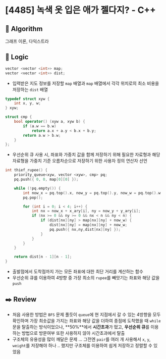 # [4485] 녹색 옷 입은 애가 젤다지? - C++

## :pushpin: **Algorithm**

그래프 이론, 다익스트라

## :round_pushpin: **Logic**

```c++
vector <vector <int>> map;
vector <vector <int>> dist;
```

- 입력받은 지도 정보를 저장할 `map` 배열과 `map` 배열에서 각각 위치로의 최소 비용을 저장하는 `dist` 배열

```c++
typedef struct xyw {
	int x, y, w;
} xyw;

struct cmp {
	bool operator() (xyw a, xyw b) {
		if (a.w == b.w)
			return a.x + a.y < b.x + b.y;
		return a.w > b.w;
	}
};
```

- 우선순위 큐 사용 시, 좌표와 가중치 값을 함께 저장하기 위해 필요한 자료형과 해당 자료형을 가중치 기준 오름차순으로 저장하기 위한 사용자 정의 연산자 선언

```c++
int thief_rupee() {
	priority_queue<xyw, vector <xyw>, cmp> pq;
	pq.push({ 0, 0, map[0][0] });

	while (!pq.empty()) {
		int now_x = pq.top().x, now_y = pq.top().y, now_w = pq.top().w;
		pq.pop();

		for (int i = 0; i < 4; i++) {
			int nx = now_x + x_ary[i], ny = now_y + y_ary[i];
			if (nx >= 0 && ny >= 0 && nx < n && ny < n) {
				if (dist[nx][ny] > map[nx][ny] + now_w) {
					dist[nx][ny] = map[nx][ny] + now_w;
					pq.push({ nx,ny,dist[nx][ny] });
				}
			}
		}
	}

	return dist[n - 1][n - 1];
}
```

- 출발점에서 도착점까지 가는 모든 좌표에 대한 최단 거리를 계산하는 함수
- 우선순위 큐를 이용하여 4방향 중 가장 최소의 `rupee`를 빼앗기는 좌표와 해당 값을 `push`

## :black_nib: **Review**

- 처음 사용한 방법은 `BFS` 문제 풀듯이 `queue`에 현 지점에서 갈 수 있는 4방향을 모두 확인하며 가장 최솟값을 가지는 좌표와 해당 값을 더하여 종점에 도착했을 때 `while`문을 탈출하는 방식이었으나, **50%**에서 **시간초과**가 떴고, **우선순위 큐**를 이용하는 방법으로 방문여부 또한 사용하지 않아 시간초과에서 탈출
- 구조체의 유용성을 많이 깨달은 문제 ... 그전엔 `pair`를 여러 개 사용해서 `x`, `y`, `weight`를 저장해야 하나 .. 했지만 구조체를 이용하여 쉽게 저장하고 정렬할 수 있었음